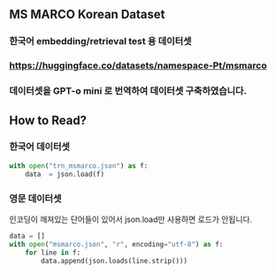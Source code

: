 ## MS MARCO Korean Dataset
### 한국어 embedding/retrieval test 용 데이터셋
### https://huggingface.co/datasets/namespace-Pt/msmarco
### 데이터셋을 GPT-o mini 로 번역하여 데이터셋 구축하였습니다.

## How to Read?

### 한국어 데이터셋
```python
with open("trn_msmarco.json") as f:
    data  = json.load(f)
```

### 영문 데이터셋
인코딩이 깨져있는 단어들이 있어서 json.load만 사용하면
로드가 안됩니다.
```python
data = []
with open("msmarco.json", "r", encoding="utf-8") as f:
    for line in f:
        data.append(json.loads(line.strip()))
```
